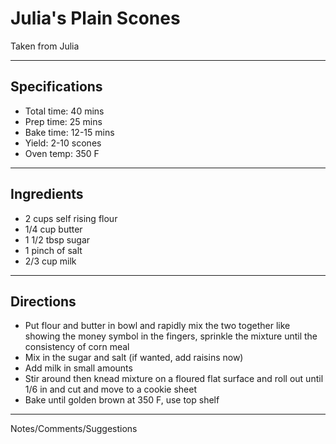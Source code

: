 # Julia's Plain Scones

Taken from
Julia

---
## Specifications
- Total time: 40 mins
- Prep time: 25 mins
- Bake time: 12-15 mins
- Yield: 2-10 scones
- Oven temp: 350 F

---
## Ingredients
- 2 cups self rising flour
- 1/4 cup butter
- 1 1/2 tbsp sugar
- 1 pinch of salt
- 2/3 cup milk

---
## Directions
- Put flour and butter in bowl and rapidly mix the two together like showing the money symbol in the fingers, sprinkle the mixture until the consistency of corn meal
- Mix in the sugar and salt (if wanted, add raisins now)
- Add milk in small amounts 
- Stir around then knead mixture on a floured flat surface and roll out until 1/6 in and cut and move to a cookie sheet
- Bake until golden brown at 350 F, use top shelf

---
Notes/Comments/Suggestions